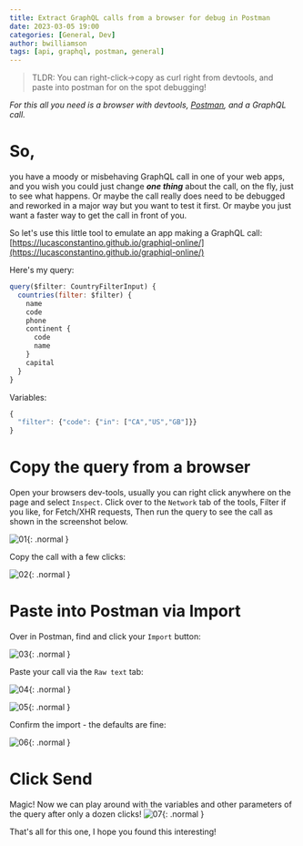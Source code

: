 ```yaml
---
title: Extract GraphQL calls from a browser for debug in Postman
date: 2023-03-05 19:00
categories: [General, Dev]
author: bwilliamson
tags: [api, graphql, postman, general]
---
```


>TLDR: You can right-click->copy as curl right from devtools, and paste into postman for on the spot debugging!

*For this all you need is a browser with devtools, [Postman](https://www.postman.com/downloads/), and a GraphQL call.*

# So,

you have a moody or misbehaving GraphQL call in one of your web apps, and you wish you could just change ***one thing*** about the call, on the fly, just to see what happens.
Or maybe the call really does need to be debugged and reworked in a major way but you want to test it first.
Or maybe you just want a faster way to get the call in front of you.

So let's use this little tool to emulate an app making a GraphQL call: [https://lucasconstantino.github.io/graphiql-online/](https://lucasconstantino.github.io/graphiql-online/)

Here's my query:
```js
query($filter: CountryFilterInput) {
  countries(filter: $filter) {
    name
    code
    phone
    continent {
      code
      name
    }
    capital
  }
}
```
Variables:
```js
{
  "filter": {"code": {"in": ["CA","US","GB"]}}
}
```

# Copy the query from a browser

Open your browsers dev-tools, usually you can right click anywhere on the page and select `Inspect`.
Click over to the `Network` tab of the tools,
Filter if you like, for Fetch/XHR requests,
Then run the query to see the call as shown in the screenshot below.

![01](/assets/img/post%20images/general/03052023/01-graphql-online.png){: .normal }

Copy the call with a few clicks:

![02](/assets/img/post%20images/general/03052023/02-copy-as-curl.png){: .normal }

# Paste into Postman via Import

Over in Postman, find and click your `Import` button:

![03](/assets/img/post%20images/general/03052023/03-postman-import.png){: .normal }

Paste your call via the `Raw text` tab:

![04](/assets/img/post%20images/general/03052023/04-raw-text-paste.png){: .normal }

![05](/assets/img/post%20images/general/03052023/05-paste-continue.png){: .normal }

Confirm the import - the defaults are fine:

![06](/assets/img/post%20images/general/03052023/06-confirm-import.png){: .normal }

# Click Send

Magic!
Now we can play around with the variables and other parameters of the query after only a dozen clicks!
![07](/assets/img/post%20images/general/03052023/07-postman-body-tab-send.png){: .normal }

That's all for this one, I hope you found this interesting!
